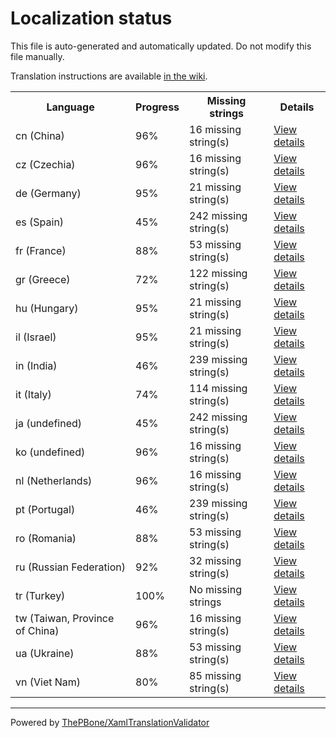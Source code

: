 # Localization status

This file is auto-generated and automatically updated. Do not modify this file manually.

Translation instructions are available [in the wiki](https://github.com/ThePBone/GalaxyBudsClient/wiki/3.-How-to-help-with-translations).

<table>
<tr><th>Language</th><th>Progress</th><th>Missing strings</th><th>Details</th></tr>
<tr><td>cn (China)</td><td>96%</td><td>16 missing string(s)</td><td><a href="cn.md">View details</a></td></tr>
<tr><td>cz (Czechia)</td><td>96%</td><td>16 missing string(s)</td><td><a href="cz.md">View details</a></td></tr>
<tr><td>de (Germany)</td><td>95%</td><td>21 missing string(s)</td><td><a href="de.md">View details</a></td></tr>
<tr><td>es (Spain)</td><td>45%</td><td>242 missing string(s)</td><td><a href="es.md">View details</a></td></tr>
<tr><td>fr (France)</td><td>88%</td><td>53 missing string(s)</td><td><a href="fr.md">View details</a></td></tr>
<tr><td>gr (Greece)</td><td>72%</td><td>122 missing string(s)</td><td><a href="gr.md">View details</a></td></tr>
<tr><td>hu (Hungary)</td><td>95%</td><td>21 missing string(s)</td><td><a href="hu.md">View details</a></td></tr>
<tr><td>il (Israel)</td><td>95%</td><td>21 missing string(s)</td><td><a href="il.md">View details</a></td></tr>
<tr><td>in (India)</td><td>46%</td><td>239 missing string(s)</td><td><a href="in.md">View details</a></td></tr>
<tr><td>it (Italy)</td><td>74%</td><td>114 missing string(s)</td><td><a href="it.md">View details</a></td></tr>
<tr><td>ja (undefined)</td><td>45%</td><td>242 missing string(s)</td><td><a href="ja.md">View details</a></td></tr>
<tr><td>ko (undefined)</td><td>96%</td><td>16 missing string(s)</td><td><a href="ko.md">View details</a></td></tr>
<tr><td>nl (Netherlands)</td><td>96%</td><td>16 missing string(s)</td><td><a href="nl.md">View details</a></td></tr>
<tr><td>pt (Portugal)</td><td>46%</td><td>239 missing string(s)</td><td><a href="pt.md">View details</a></td></tr>
<tr><td>ro (Romania)</td><td>88%</td><td>53 missing string(s)</td><td><a href="ro.md">View details</a></td></tr>
<tr><td>ru (Russian Federation)</td><td>92%</td><td>32 missing string(s)</td><td><a href="ru.md">View details</a></td></tr>
<tr><td>tr (Turkey)</td><td>100%</td><td>No missing strings</td><td><a href="tr.md">View details</a></td></tr>
<tr><td>tw (Taiwan, Province of China)</td><td>96%</td><td>16 missing string(s)</td><td><a href="tw.md">View details</a></td></tr>
<tr><td>ua (Ukraine)</td><td>88%</td><td>53 missing string(s)</td><td><a href="ua.md">View details</a></td></tr>
<tr><td>vn (Viet Nam)</td><td>80%</td><td>85 missing string(s)</td><td><a href="vn.md">View details</a></td></tr>

</table>

__________

Powered by [ThePBone/XamlTranslationValidator](https://github.com/ThePBone/XamlTranslationValidator)